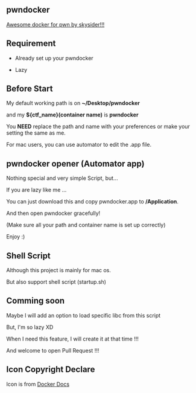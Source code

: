 ## pwndocker

[Awesome docker for pwn by skysider!!!](https://github.com/skysider/pwndocker)

## Requirement

- Already set up your pwndocker

- Lazy

## Before Start

My default working path is on **~/Desktop/pwndocker**

and my **${ctf_name}(container name)** is **pwndocker**

You **NEED** replace the path and name with your preferences or make your setting the same as me.

For mac users, you can use automator to edit the .app file.

## pwndocker opener (Automator app)

Nothing special and very simple Script, but...

If you are lazy like me ...

You can just download this and copy pwndocker.app to **/Application**.

And then open pwndocker gracefully!

(Make sure all your path and container name is set up correctly)

Enjoy :)

## Shell Script

Although this project is mainly for mac os.

But also support shell script (startup.sh)

## Comming soon

Maybe I will add an option to load specific libc from this script

But, I'm so lazy XD

When I need this feature, I will create it at that time !!!

And welcome to open Pull Request !!!


## Icon Copyright Declare

Icon is from [Docker Docs](https://docs.docker.com/opensource/ways/)
